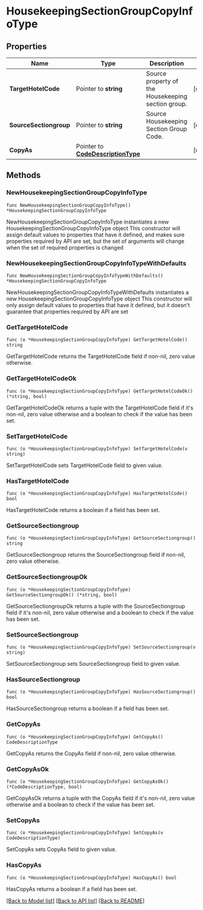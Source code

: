 # HousekeepingSectionGroupCopyInfoType

## Properties

Name | Type | Description | Notes
------------ | ------------- | ------------- | -------------
**TargetHotelCode** | Pointer to **string** | Source property of the Housekeeping section group. | [optional] 
**SourceSectiongroup** | Pointer to **string** | Source Housekeeping Section Group Code. | [optional] 
**CopyAs** | Pointer to [**CodeDescriptionType**](CodeDescriptionType.md) |  | [optional] 

## Methods

### NewHousekeepingSectionGroupCopyInfoType

`func NewHousekeepingSectionGroupCopyInfoType() *HousekeepingSectionGroupCopyInfoType`

NewHousekeepingSectionGroupCopyInfoType instantiates a new HousekeepingSectionGroupCopyInfoType object
This constructor will assign default values to properties that have it defined,
and makes sure properties required by API are set, but the set of arguments
will change when the set of required properties is changed

### NewHousekeepingSectionGroupCopyInfoTypeWithDefaults

`func NewHousekeepingSectionGroupCopyInfoTypeWithDefaults() *HousekeepingSectionGroupCopyInfoType`

NewHousekeepingSectionGroupCopyInfoTypeWithDefaults instantiates a new HousekeepingSectionGroupCopyInfoType object
This constructor will only assign default values to properties that have it defined,
but it doesn't guarantee that properties required by API are set

### GetTargetHotelCode

`func (o *HousekeepingSectionGroupCopyInfoType) GetTargetHotelCode() string`

GetTargetHotelCode returns the TargetHotelCode field if non-nil, zero value otherwise.

### GetTargetHotelCodeOk

`func (o *HousekeepingSectionGroupCopyInfoType) GetTargetHotelCodeOk() (*string, bool)`

GetTargetHotelCodeOk returns a tuple with the TargetHotelCode field if it's non-nil, zero value otherwise
and a boolean to check if the value has been set.

### SetTargetHotelCode

`func (o *HousekeepingSectionGroupCopyInfoType) SetTargetHotelCode(v string)`

SetTargetHotelCode sets TargetHotelCode field to given value.

### HasTargetHotelCode

`func (o *HousekeepingSectionGroupCopyInfoType) HasTargetHotelCode() bool`

HasTargetHotelCode returns a boolean if a field has been set.

### GetSourceSectiongroup

`func (o *HousekeepingSectionGroupCopyInfoType) GetSourceSectiongroup() string`

GetSourceSectiongroup returns the SourceSectiongroup field if non-nil, zero value otherwise.

### GetSourceSectiongroupOk

`func (o *HousekeepingSectionGroupCopyInfoType) GetSourceSectiongroupOk() (*string, bool)`

GetSourceSectiongroupOk returns a tuple with the SourceSectiongroup field if it's non-nil, zero value otherwise
and a boolean to check if the value has been set.

### SetSourceSectiongroup

`func (o *HousekeepingSectionGroupCopyInfoType) SetSourceSectiongroup(v string)`

SetSourceSectiongroup sets SourceSectiongroup field to given value.

### HasSourceSectiongroup

`func (o *HousekeepingSectionGroupCopyInfoType) HasSourceSectiongroup() bool`

HasSourceSectiongroup returns a boolean if a field has been set.

### GetCopyAs

`func (o *HousekeepingSectionGroupCopyInfoType) GetCopyAs() CodeDescriptionType`

GetCopyAs returns the CopyAs field if non-nil, zero value otherwise.

### GetCopyAsOk

`func (o *HousekeepingSectionGroupCopyInfoType) GetCopyAsOk() (*CodeDescriptionType, bool)`

GetCopyAsOk returns a tuple with the CopyAs field if it's non-nil, zero value otherwise
and a boolean to check if the value has been set.

### SetCopyAs

`func (o *HousekeepingSectionGroupCopyInfoType) SetCopyAs(v CodeDescriptionType)`

SetCopyAs sets CopyAs field to given value.

### HasCopyAs

`func (o *HousekeepingSectionGroupCopyInfoType) HasCopyAs() bool`

HasCopyAs returns a boolean if a field has been set.


[[Back to Model list]](../README.md#documentation-for-models) [[Back to API list]](../README.md#documentation-for-api-endpoints) [[Back to README]](../README.md)


